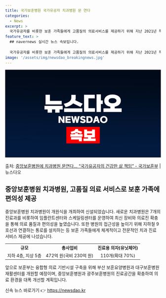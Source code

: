 ```yaml
---
title: 국가보훈병원 국가유공자 치과병원 문 연다
categories:
  - News
excerpt: >
  국가유공자를 비롯한 보훈 가족들에게 고품질의 의료서비스를 제공하기 위해 지난 2021년 착공한 중앙보훈병원 …
feature_text: >
  ## navernews 실시간 뉴스 속보입니다.

  국가유공자를 비롯한 보훈 가족들에게 고품질의 의료서비스를 제공하기 위해 지난 2021년 착공한 중앙보훈병원 …
image: '/assets/img/newsdao_breakingnews.jpg'
---
```


![뉴스다오 속보](/assets/img/newsdao_breakingnews.jpg)

<p>출처: <a href="https://newsdao.kr/3063" rel="dofollow">중앙보훈병원에 치과병원 문연다… “국가유공자의 건강한 삶 책임” - 국가보훈부</a> | 뉴스다오</p>

<h2 data-ke-size="size26">중앙보훈병원 치과병원, 고품질 의료 서비스로 보훈 가족에 편의성 제공</h2>

중앙보훈병원 치과병원이 개원식을 개최하여 신설되었습니다. 새로운 치과병원은 7개의 진료과를 비롯하여 임플란트센터와 스케일링센터를 운영하여 최신 장비와 의료진 확충을 통해 의료 품질과 편의성을 높였습니다. 또한 병원의 접근성을 높이기 위해 지하철 9호선과 연결하는 통로를 설치하는 등 보훈 가족들에게 체계적이고 전문적인 치과 진료 서비스 제공에 나섰습니다. 

<table>
  <tr>
    <td style="text-align: center; height: 17px;"><b>규모</b></td>
    <td style="text-align: center; height: 17px;"><b>총사업비</b></td>
    <td style="text-align: center; height: 17px;"><b>진료용 의자(유닛체어)</b></td>
  </tr>
  <tr>
    <td style="text-align: center; height: 17px;">지하 4층, 지상 5층</td>
    <td style="text-align: center; height: 17px;">472억 원(국비 230억 원)</td>
    <td style="text-align: center; height: 17px;">110개(확대 70%)</td>
  </tr>
</table>

앞으로 보훈부는 융합형 의료 기반시설 구축을 위해 부산 보훈요양병원과 대구보훈병원 재활센터를 개원할 예정이며, 중앙보훈병원과 광주보훈병원의 진료공간을 확충하여 의료 환경을 대폭 개선할 계획입니다. 

신속 뉴스 바로가기 👉 <a href="https://newsdao.kr" rel="dofollow">https://newsdao.kr</a>


